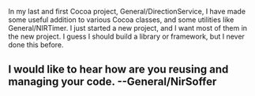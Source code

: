 In my last and first Cocoa project, General/DirectionService, I have made some useful addition to various Cocoa classes, and some utilities like General/NIRTimer. I just started a new project, and I want most of them in the new project. I guess I should build a library or framework, but I never done this before.

I would like to hear how are you reusing and managing your code. --General/NirSoffer
----